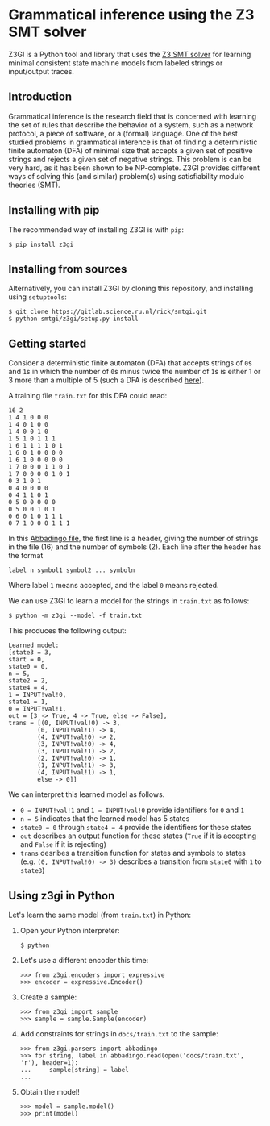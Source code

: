 Grammatical inference using the Z3 SMT solver
=============================================

Z3GI is a Python tool and library that uses the [Z3 SMT solver][z3] for learning minimal consistent state machine models from labeled strings or input/output traces.

[z3]: https://github.com/Z3Prover/z3

Introduction
------------

Grammatical inference is the research field that is concerned with learning the set of rules that describe the behavior of a system, such as a network protocol, a piece of software, or a (formal) language.
One of the best studied problems in grammatical inference is that of finding a deterministic finite automaton (DFA) of minimal size that accepts a given set of positive strings and rejects a given set of negative strings.
This problem is can be very hard, as it has been shown to be NP-complete.
Z3GI provides different ways of solving this (and similar) problem(s) using satisfiability modulo theories (SMT).

Installing with pip
--------------------

The recommended way of installing Z3GI is with `pip`:

```
$ pip install z3gi
```

Installing from sources
-----------------------

Alternatively, you can install Z3GI by cloning this repository, and installing using `setuptools`:

```
$ git clone https://gitlab.science.ru.nl/rick/smtgi.git
$ python smtgi/z3gi/setup.py install
```

Getting started
---------------

Consider a deterministic finite automaton (DFA) that accepts strings of `0`s and `1`s in which the number of `0`s minus twice the number of `1`s is either 1 or 3 more than a multiple of 5 (such a DFA is described [here][dfa]).

[dfa]: http://abbadingo.cs.nuim.ie/dfa.html

A training file `train.txt` for this DFA could read:

```
16 2
1 4 1 0 0 0
1 4 0 1 0 0
1 4 0 0 1 0
1 5 1 0 1 1 1
1 6 1 1 1 1 0 1
1 6 0 1 0 0 0 0
1 6 1 0 0 0 0 0
1 7 0 0 0 1 1 0 1
1 7 0 0 0 0 1 0 1
0 3 1 0 1
0 4 0 0 0 0
0 4 1 1 0 1
0 5 0 0 0 0 0
0 5 0 0 1 0 1
0 6 0 1 0 1 1 1
0 7 1 0 0 0 1 1 1
```

In this [Abbadingo file][abbadingo], the first line is a header, giving the number of strings in the file (16) and the number of symbols (2).
Each line after the header has the format 

[abbadingo]: http://abbadingo.cs.nuim.ie/data-sets.html

```
label n symbol1 symbol2 ... symboln
```

Where label `1` means accepted, and the label `0` means rejected.

We can use Z3GI to learn a model for the strings in `train.txt` as follows:

```
$ python -m z3gi --model -f train.txt
```

This produces the following output:

```
Learned model:
[state3 = 3,
start = 0,
state0 = 0,
n = 5,
state2 = 2,
state4 = 4,
1 = INPUT!val!0,
state1 = 1,
0 = INPUT!val!1,
out = [3 -> True, 4 -> True, else -> False],
trans = [(0, INPUT!val!0) -> 3,
        (0, INPUT!val!1) -> 4,
        (4, INPUT!val!0) -> 2,
        (3, INPUT!val!0) -> 4,
        (3, INPUT!val!1) -> 2,
        (2, INPUT!val!0) -> 1,
        (1, INPUT!val!1) -> 3,
        (4, INPUT!val!1) -> 1,
        else -> 0]]
```

We can interpret this learned model as follows.
- `0 = INPUT!val!1` and `1 = INPUT!val!0` provide identifiers for `0` and `1`
- `n = 5` indicates that the learned model has 5 states
- `state0 = 0` through `state4 = 4` provide the identifiers for these states
- `out` describes an output function for these states (`True` if it is accepting and `False` if it is rejecting)
- `trans` desribes a transition function for states and symbols to states (e.g. `(0, INPUT!val!0) -> 3)` describes a transition from `state0` with `1` to `state3`)

Using z3gi in Python
--------------------

Let's learn the same model (from `train.txt`) in Python:

1. Open your Python interpreter:

    ```
    $ python
    ```
2. Let's use a different encoder this time:

    ```
    >>> from z3gi.encoders import expressive
    >>> encoder = expressive.Encoder()
    ```
3. Create a sample:

    ```
    >>> from z3gi import sample
    >>> sample = sample.Sample(encoder)
    ```
4. Add constraints for strings in `docs/train.txt` to the sample:

    ```
    >>> from z3gi.parsers import abbadingo
    >>> for string, label in abbadingo.read(open('docs/train.txt', 'r'), header=1):
    ...     sample[string] = label
    ...
    ```
5. Obtain the model!

    ```
    >>> model = sample.model()
    >>> print(model)
    ```
